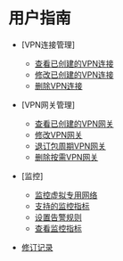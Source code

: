 # 用户指南

-   [VPN连接管理]
    -   [查看已创建的VPN连接](查看已创建的VPN连接.md)
    -   [修改已创建的VPN连接](修改已创建的VPN连接.md)
    -   [删除VPN连接](删除VPN连接.md)

-   [VPN网关管理]
    -   [查看已创建的VPN网关](查看已创建的VPN网关.md)
    -   [修改VPN网关](修改VPN网关.md)
    -   [退订包周期VPN网关](退订包周期VPN网关.md)
    -   [删除按需VPN网关](删除按需VPN网关.md)

-   [监控]
    -   [监控虚拟专用网络](监控虚拟专用网络.md)
    -   [支持的监控指标](支持的监控指标.md)
    -   [设置告警规则](设置告警规则.md)
    -   [查看监控指标](查看监控指标.md)

-   [修订记录](修订记录.md)

